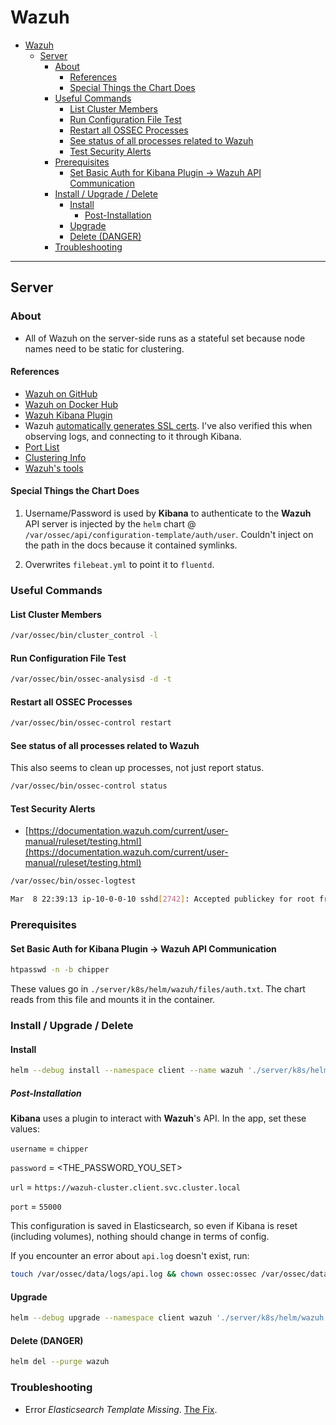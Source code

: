 # Wazuh

<!-- MDTOC maxdepth:6 firsth1:1 numbering:0 flatten:0 bullets:1 updateOnSave:1 -->

- [Wazuh](#wazuh)   
   - [Server](#server)   
      - [About](#about)   
         - [References](#references)   
         - [Special Things the Chart Does](#special-things-the-chart-does)   
      - [Useful Commands](#useful-commands)   
         - [List Cluster Members](#list-cluster-members)   
         - [Run Configuration File Test](#run-configuration-file-test)   
         - [Restart all OSSEC Processes](#restart-all-ossec-processes)   
         - [See status of all processes related to Wazuh](#see-status-of-all-processes-related-to-wazuh)   
         - [Test Security Alerts](#test-security-alerts)   
      - [Prerequisites](#prerequisites)   
         - [Set Basic Auth for Kibana Plugin -> Wazuh API Communication](#set-basic-auth-for-kibana-plugin-wazuh-api-communication)   
      - [Install / Upgrade / Delete](#install-upgrade-delete)   
         - [Install](#install)   
            - [Post-Installation](#post-installation)   
         - [Upgrade](#upgrade)   
         - [Delete (DANGER)](#delete-danger)   
      - [Troubleshooting](#troubleshooting)   

<!-- /MDTOC -->

---

## Server

### About

+   All of Wazuh on the server-side runs as a stateful set because node names need to be static for clustering.

#### References

+   [Wazuh on GitHub](https://github.com/wazuh/wazuh-docker/tree/master)
+   [Wazuh on Docker Hub](https://hub.docker.com/u/wazuh)
+   [Wazuh Kibana Plugin](https://github.com/wazuh/wazuh-kibana-app)
+   Wazuh [automatically generates SSL certs](https://github.com/wazuh/wazuh-docker/blob/2f74ec6fdb847ae4b2bc4aadbb8d12497fd2dda8/wazuh/config/entrypoint.sh#L82). I've also verified this when observing logs, and connecting to it through Kibana.
+   [Port List](https://documentation.wazuh.com/current/getting-started/architecture.html?highlight=ports#wazuh)
+   [Clustering Info](https://documentation.wazuh.com/current/user-manual/manager/wazuh-cluster.html)
+   [Wazuh's tools](https://documentation.wazuh.com/current/user-manual/reference/tools/index.html)

#### Special Things the Chart Does

1.  Username/Password is used by **Kibana** to authenticate to the **Wazuh** API server is injected by the `helm` chart @ `/var/ossec/api/configuration-template/auth/user`. Couldn't inject on the path in the docs because it contained symlinks.

2.  Overwrites `filebeat.yml` to point it to `fluentd`.

### Useful Commands

#### List Cluster Members

```bash
/var/ossec/bin/cluster_control -l
```

#### Run Configuration File Test

```bash
/var/ossec/bin/ossec-analysisd -d -t
```

#### Restart all OSSEC Processes

```bash
/var/ossec/bin/ossec-control restart
```

#### See status of all processes related to Wazuh

This also seems to clean up processes, not just report status.

```bash
/var/ossec/bin/ossec-control status
```

#### Test Security Alerts

+   [https://documentation.wazuh.com/current/user-manual/ruleset/testing.html](https://documentation.wazuh.com/current/user-manual/ruleset/testing.html)

```bash
/var/ossec/bin/ossec-logtest

Mar  8 22:39:13 ip-10-0-0-10 sshd[2742]: Accepted publickey for root from 73.189.131.56 port 57516
```

### Prerequisites

#### Set Basic Auth for Kibana Plugin -> Wazuh API Communication

```bash
htpasswd -n -b chipper
```

These values go in `./server/k8s/helm/wazuh/files/auth.txt`. The chart reads from this file and mounts it in the container.

### Install / Upgrade / Delete

#### Install

```bash
helm --debug install --namespace client --name wazuh './server/k8s/helm/wazuh'
```

##### Post-Installation

**Kibana** uses a plugin to interact with **Wazuh**'s API. In the app, set these values:

`username` = `chipper`

`password` = <THE_PASSWORD_YOU_SET>

`url` = `https://wazuh-cluster.client.svc.cluster.local`

`port` = `55000`

This configuration is saved in Elasticsearch, so even if Kibana is reset (including volumes), nothing should change in terms of config.

If you encounter an error about `api.log` doesn't exist, run:

```bash
touch /var/ossec/data/logs/api.log && chown ossec:ossec /var/ossec/data/logs/api.log && chmod 770 /var/ossec/data/logs/api.log
```

#### Upgrade

```bash
helm --debug upgrade --namespace client wazuh './server/k8s/helm/wazuh'
```

#### Delete (DANGER)

```bash
helm del --purge wazuh
```

### Troubleshooting

+   Error *Elasticsearch Template Missing*. [The Fix](https://github.com/wazuh/wazuh/issues/378).
